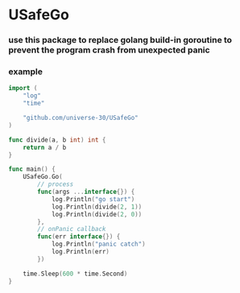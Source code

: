 # USafeGo
### use this package to replace golang build-in goroutine to prevent the program crash from unexpected panic

### example
```go
import (
	"log"
	"time"

	"github.com/universe-30/USafeGo"
)

func divide(a, b int) int {
	return a / b
}

func main() {
	USafeGo.Go(
		// process
		func(args ...interface{}) {
			log.Println("go start")
			log.Println(divide(2, 1))
			log.Println(divide(2, 0))
		},
		// onPanic callback
		func(err interface{}) {
			log.Println("panic catch")
			log.Println(err)
		})

	time.Sleep(600 * time.Second)
}
```

